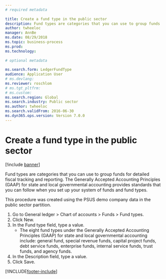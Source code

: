 ```yaml
--- 
# required metadata 
 
title: Create a fund type in the public sector
description: Fund types are categories that you can use to group funds for detailed fiscal tracking and reporting. 
author: twheeloc
manager: AnnBe 
ms.date: 08/29/2018
ms.topic: business-process 
ms.prod:  
ms.technology:  
 
# optional metadata 
 
ms.search.form: LedgerFundType   
audience: Application User 
# ms.devlang:  
ms.reviewer: roschlom
# ms.tgt_pltfrm:  
# ms.custom:  
ms.search.region: Global
ms.search.industry: Public sector
ms.author: twheeloc
ms.search.validFrom: 2016-06-30 
ms.dyn365.ops.version: Version 7.0.0 
---
```

# Create a fund type in the public sector

[!include [banner](../../includes/banner.md)]

Fund types are categories that you can use to group funds for detailed fiscal tracking and reporting. The Generally Accepted Accounting Principles (GAAP) for state and local governmental accounting provides standards that you can follow when you set up your system of funds and fund types. 

This procedure was created using the PSUS demo company data in the public sector partition.

1. Go to General ledger > Chart of accounts > Funds > Fund types.
2. Click New.
3. In the Fund type field, type a value.
    * The eight fund types under the Generally Accepted Accounting Principles (GAAP) for state and local governmental accounting include: general fund, special revenue funds, capital project funds, debt service funds, enterprise funds, internal service funds, trust funds, and agency funds.  
4. In the Description field, type a value.
5. Click Save.



[!INCLUDE[footer-include](../../../includes/footer-banner.md)]